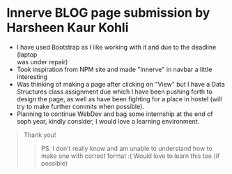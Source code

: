 # Innerve BLOG page submission by Harsheen Kaur Kohli
* I have used Bootstrap as I like working with it and due to the deadline (laptop   
    was under repair)
* Took inspiration from NPM site and made "Innerve" in navbar a little interesting
* Was thinking of making a page after clicking on "View" but I have a Data Structures class
    assignment due which I have been pushing forth to design the page, as well as have been fighting for a place in hostel (will try to make further commits when possible).
* Planning to continue WebDev and bag some internship at the end of soph year, kindly consider, I 
    would love a learning environment.

> Thank you!
>> PS. I don't really know and am unable to understand how to make one with correct format :(
  Would love to learn this too (if possible)
